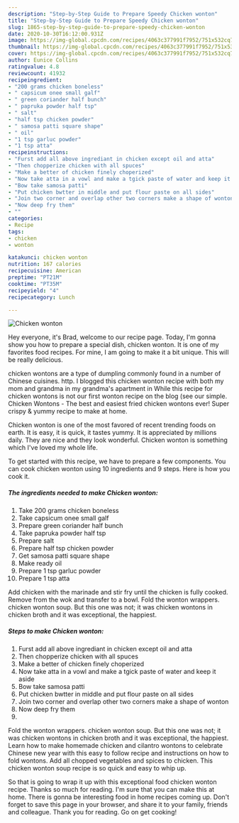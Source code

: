 ```yaml
---
description: "Step-by-Step Guide to Prepare Speedy Chicken wonton"
title: "Step-by-Step Guide to Prepare Speedy Chicken wonton"
slug: 1865-step-by-step-guide-to-prepare-speedy-chicken-wonton
date: 2020-10-30T16:12:00.931Z
image: https://img-global.cpcdn.com/recipes/4063c377991f7952/751x532cq70/chicken-wonton-recipe-main-photo.jpg
thumbnail: https://img-global.cpcdn.com/recipes/4063c377991f7952/751x532cq70/chicken-wonton-recipe-main-photo.jpg
cover: https://img-global.cpcdn.com/recipes/4063c377991f7952/751x532cq70/chicken-wonton-recipe-main-photo.jpg
author: Eunice Collins
ratingvalue: 4.8
reviewcount: 41932
recipeingredient:
- "200 grams chicken boneless"
- " capsicum onee small galf"
- " green coriander half bunch"
- " papruka powder half tsp"
- " salt"
- "half tsp chicken powder"
- " samosa patti square shape"
- " oil"
- "1 tsp garluc powder"
- "1 tsp atta"
recipeinstructions:
- "Furst add all above ingrediant in chicken except oil and atta"
- "Then chopperize chicken with all spuces"
- "Make a better of chicken finely choperized"
- "Now take atta in a vowl and make a tgick paste of water and keep it aside"
- "Bow take samosa patti"
- "Put chicken bwtter in middle and put flour paste on all sides"
- "Join two corner and overlap other two corners make a shape of wonton"
- "Now deep fry them"
- ""
categories:
- Recipe
tags:
- chicken
- wonton

katakunci: chicken wonton 
nutrition: 167 calories
recipecuisine: American
preptime: "PT21M"
cooktime: "PT35M"
recipeyield: "4"
recipecategory: Lunch

---
```



![Chicken wonton](https://img-global.cpcdn.com/recipes/4063c377991f7952/751x532cq70/chicken-wonton-recipe-main-photo.jpg)

Hey everyone, it's Brad, welcome to our recipe page. Today, I'm gonna show you how to prepare a special dish, chicken wonton. It is one of my favorites food recipes. For mine, I am going to make it a bit unique. This will be really delicious.

chicken wontons are a type of dumpling commonly found in a number of Chinese cuisines. http. I blogged this chicken wonton recipe with both my mom and grandma in my grandma&#39;s apartment in While this recipe for chicken wontons is not our first wonton recipe on the blog (see our simple. Chicken Wontons - The best and easiest fried chicken wontons ever! Super crispy &amp; yummy recipe to make at home.

Chicken wonton is one of the most favored of recent trending foods on earth. It is easy, it is quick, it tastes yummy. It is appreciated by millions daily. They are nice and they look wonderful. Chicken wonton is something which I've loved my whole life.


To get started with this recipe, we have to prepare a few components. You can cook chicken wonton using 10 ingredients and 9 steps. Here is how you cook it.

<!--inarticleads1-->

##### The ingredients needed to make Chicken wonton:

1. Take 200 grams chicken boneless
1. Take  capsicum onee small galf
1. Prepare  green coriander half bunch
1. Take  papruka powder half tsp
1. Prepare  salt
1. Prepare half tsp chicken powder
1. Get  samosa patti square shape
1. Make ready  oil
1. Prepare 1 tsp garluc powder
1. Prepare 1 tsp atta


Add chicken with the marinade and stir fry until the chicken is fully cooked. Remove from the wok and transfer to a bowl. Fold the wonton wrappers. chicken wonton soup. But this one was not; it was chicken wontons in chicken broth and it was exceptional, the happiest. 

<!--inarticleads2-->

##### Steps to make Chicken wonton:

1. Furst add all above ingrediant in chicken except oil and atta
1. Then chopperize chicken with all spuces
1. Make a better of chicken finely choperized
1. Now take atta in a vowl and make a tgick paste of water and keep it aside
1. Bow take samosa patti
1. Put chicken bwtter in middle and put flour paste on all sides
1. Join two corner and overlap other two corners make a shape of wonton
1. Now deep fry them
1. 


Fold the wonton wrappers. chicken wonton soup. But this one was not; it was chicken wontons in chicken broth and it was exceptional, the happiest. Learn how to make homemade chicken and cilantro wontons to celebrate Chinese new year with this easy to follow recipe and instructions on how to fold wontons. Add all chopped vegetables and spices to chicken. This chicken wonton soup recipe is so quick and easy to whip up. 

So that is going to wrap it up with this exceptional food chicken wonton recipe. Thanks so much for reading. I'm sure that you can make this at home. There is gonna be interesting food in home recipes coming up. Don't forget to save this page in your browser, and share it to your family, friends and colleague. Thank you for reading. Go on get cooking!
